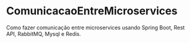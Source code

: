 # ComunicacaoEntreMicroservices
Como fazer comunicação entre microservices usando Spring Boot, Rest API, RabbitMQ, Mysql e Redis.
